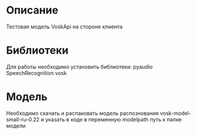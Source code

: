 # Описание
Тестовая модель VoskApi на стороне клиента 

# Библиотеки
Для работы необходимо установить библиотеки:
    pyaudio
    SpeechRecognition
    vosk

# Модель
Необходимо скачать и распаковать модель распознования vosk-model-small-ru-0.22 и указать в коде в переменную modelpath путь к папке модели

